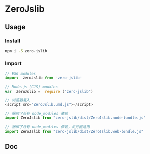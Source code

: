 # ZeroJslib


## Usage

### Install
```bash
npm i -S zero-jslib
```

### Import
```js
// ES6 modules
import  ZeroJslib from "zero-jslib"

// Node.js (CJS) modules
var  ZeroJslib =  require ("zero-jslib")

// 浏览器载入
<script src="ZeroJslib.umd.js"></script>

// 捆绑了所有 node_modules 依赖
import ZeroJslib from "zero-jslib/dist/ZeroJslib.node-bundle.js"

// 捆绑了所有 node_modules 依赖，浏览器适用
import ZeroJslib from "zero-jslib/dist/ZeroJslib.web-bundle.js"
```


## Doc










